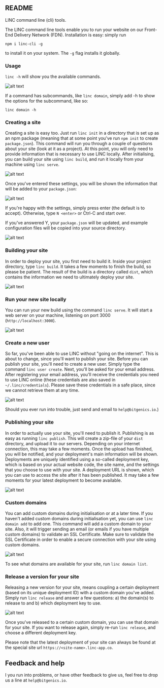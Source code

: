 ## README

LINC command line (cli) tools. 

The LINC command line tools enable you to run your website on our Front-End Delivery Network (FDN). 
Installation is easy: simply run 

`npm i linc-cli -g`

to install it on your system. The `-g` flag installs it globally. 

### Usage

`linc -h` will show you the available commands. 

![alt text](https://cloud.githubusercontent.com/assets/468748/25794513/d32e6bd6-3403-11e7-9258-f371c546f15b.png "linc usage")

If a command has subcommands, like `linc domain`, 
simply add -h to show the options for the subcommand, like so: 

`linc domain -h`

### Creating a site

Creating a site is easy too. Just run `linc init` in a directory that is set up as an npm
package (meaning that at some point you've run `npm init` to create `package.json`). This
command will run you through a couple of questions about your site (look at it as a project).
At this point, you will only need to provide information that is necessary to use LINC 
locally. After initialising, you can build your site using `linc build`, and run it locally
from your machine using `linc serve`. 

![alt text](https://cloud.githubusercontent.com/assets/468748/25793768/9d298212-3400-11e7-9685-5872d3916338.png "linc init")

Once you've entered these settings, you will be shown the information
that will be added to your `package.json`: 

![alt text](https://cloud.githubusercontent.com/assets/468748/25793968/7c1a669e-3401-11e7-8700-dfa1283c6f6e.png
 "linc section in package.json")

If you're happy with the settings, simply press  enter (the default is to accept). Otherwise, 
type `N <enter>` or Ctrl-C and start over.

If you've answered Y, your `package.json` will be updated, and example configuration files
will be copied into your source directory. 

![alt text](https://cloud.githubusercontent.com/assets/468748/25793773/a19e0ffc-3400-11e7-8139-54136a7be9d5.png "linc init")

### Building your site

In order to deploy your site, you first need to build it. Inside your project directory,
type `linc build`. It takes a few moments to finish the build, so please be patient. The
result of the build is a directory called `dist`, which contains the information we need
to ultimately deploy your site. 

![alt text](https://cloud.githubusercontent.com/assets/468748/25605385/0a5c948c-2f3d-11e7-8636-271d066a9028.png "linc build")

### Run your new site locally

You can run your new build using the command `linc serve`. It will start a web server on
your machine, listening on port 3000 (`http://localhost:3000`).

![alt text](https://cloud.githubusercontent.com/assets/468748/25605400/26610d02-2f3d-11e7-95ec-862ea80043f7.png "linc serve")

### Create a new user

So far, you've been able to use LINC without "going on the internet". This is about to 
change, since you'll want to publish your site. Before you can publish your site, you'll
need to create a new user. Simply type the command `linc user create`. Next, you'll be
asked for your email address. After registering your email address, you'll receive the
credentials you need to use LINC online (these credentials are also saved in 
`~/.linc/credentials`). Please save these credentials in a safe place, since we cannot
retrieve them at any time. 

![alt text](https://cloud.githubusercontent.com/assets/468748/25796953/032889a2-340e-11e7-81c3-1d5fef8f0a9d.png "linc user create")

Should you ever run into trouble, just send and email to `help@bitgenics.io`.)

### Publishing your site

In order to actually use your site, you'll need to publish it. Publishing is as easy as
running `linc publish`. This will create a zip-file of your `dist` directory, and upload 
it to our servers. Depending on your internet connection, this may take a few moments. 
Once the upload has finished, you will be notified, and your deployment's main information 
will be shown. Deployments are uniquely identified using a so-called deployment key, which 
is based on your actual website code, the site name, and the settings that you choose to
use with your site. A deployment URL is shown, which you can use to access the site after
it has been published. It may take a few moments for your latest deployment to become 
available.

![alt text](https://cloud.githubusercontent.com/assets/468748/25605419/3d311d7e-2f3d-11e7-8adb-b09d0e48b8d1.png "linc deploy")

### Custom domains

You can add custom domains during initialisation or at a later time. If you haven't added
custom domains during initialisation yet, you can use `linc domain add` to add one. This 
command will add a custom domain to your site. Also, it will trigger sending an email (or
emails if you have multiple custom domains) to validate an SSL Certificate. Make sure to 
validate the SSL Certificate in order to enable a secure connection with your site using
custom domains. 

![alt text](https://cloud.githubusercontent.com/assets/468748/25605433/53a1a33a-2f3d-11e7-945f-5f837eb3712a.png
 "linc domain add")

To see what domains are available for your site, run `linc domain list`.

### Release a version for your site

Releasing a new version for your site, means coupling a certain deployment (based on its
unique deployment ID) with a custom domain you've added. Simply run `linc release` and 
answer a few questions: a) the domain(s) to release to and b) which deployment key to use.

![alt text](https://cloud.githubusercontent.com/assets/468748/25605465/852d3a36-2f3d-11e7-908d-1408b22463ec.png
 "linc release")

Once you've released to a certain custom domain, you can use that domain for your site. 
If you want to release again, simply re-run `linc release`, and choose a different 
deployment key. 

Please note that the latest deployment of your site can always be found at the special
site url `https://<site-name>.linc-app.co`.

## Feedback and help

I you run into problems, or have other feedback to give us, feel free to drop us a line
at `help@bitgenics.io`.
